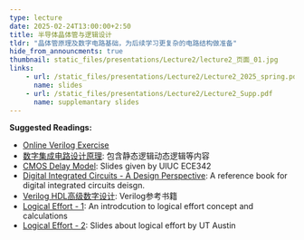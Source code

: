```yaml
---
type: lecture
date: 2025-02-24T13:00:00+2:50
title: 半导体晶体管与逻辑设计
tldr: "晶体管原理及数字电路基础，为后续学习更复杂的电路结构做准备"
hide_from_announcments: true
thumbnail: static_files/presentations/Lecture2/lecture2_页面_01.jpg
links: 
    - url: /static_files/presentations/Lecture2/Lecture2_2025_spring.pdf
      name: slides
    - url: /static_files/presentations/Lecture2/Lecture2_Supp.pdf
      name: supplemantary slides
---
```


**Suggested Readings:**
- [Online Verilog Exercise](http://hdlbits.com)
- [数字集成电路设计原理](http://jpk.pku.edu.cn/course/ic/script.htm): 包含静态逻辑动态逻辑等内容
- [CMOS Delay Model](http://emlab.illinois.edu/ece342/notes/Lec_34.pdf): Slides given by UIUC ECE342
- [Digital Integrated Circuits - A Design Perspective](https://booksonweb.wordpress.com/wp-content/uploads/2011/11/digital-integrated-circuits-a-design-perspective-by-jan-m-rabaey.pdf): A reference book for digital integrated circuits deisgn.
- [Verilog HDL高级数字设计](https://book.douban.com/subject/1220624/): Verilog参考书籍
- [Logical Effort - 1](/2024Fall/static_files/presentations/Lecture2/lect6-logicaleffort.pdf): An introdcution to logical effort concept and calculations
- [Logical Effort - 2](/2024Fall/static_files/presentations/Lecture2/6-1.pdf): Slides about logical effort by UT Austin